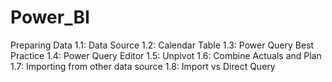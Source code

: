 # Power_BI

Preparing Data
1.1: Data Source
1.2: Calendar Table
1.3: Power Query Best Practice
1.4: Power Query Editor
1.5: Unpivot
1.6: Combine Actuals and Plan
1.7: Importing from other data source
1.8: Import vs Direct Query
